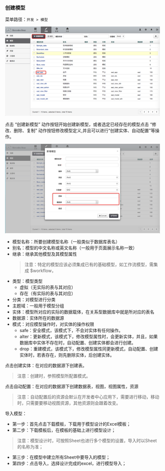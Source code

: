 ### 创建模型

菜单路径：`开发 > 模型`

![PNG](..\images\model\1.png)

点击 “创建新模型” 动作按钮开始创建新模型，或者选定已经存在的模型点击 “修改、删除、复制” 动作按钮修改模型定义,并且可以进行“创建实体、自动配置”等操作。

![PNG](..\images\model\2.png)

- 模型名称：所要创建模型名称（一般类似于数据库表名）
- 别名：模型的中文名称或英文名称（一般用于页面展示名称一致）
- 继承：继承其他模型及其模型属性
  > 注意：特定的模型应该必须集成已有的基础模型，如工作流模型，需集成 $workflow，
- 类型：模型类型
  - 虚拟（无实际的表与其对应）
  - 存在（有实际的表与其对应）
- 分类：对模型进行分类
- 主题域：一般用于模型分组
- 实体：模型所对应的实际的数据载体，在关系型数据库中就是所对应的表名
- 数据源：实体所在的数据源
- 模式：对应模型操作时，对实体的操作权限
  - safe：安全模式，该模式下，不会对实体有任何操作。
  - alter：更新模式，该模式下，修改模型属性时，会更新实体，并且，如果数据库中实体不存在时，自动配置、创建实体都会进行创建。
  - drop：重建模式，该模式下，修改模型属性同更新模式，自动配置、创建实体时，若表存在，则先删除实体，后创建实体。

点击创建实体：在对应的数据源下创建表。

> 注意：创建时，参照模型所配置模式。

点击自动配置：在对应的数据源下创建数据表，视图，视图属性，资源

> 注意：自动配置后的资源会默认在开发者中心应用下，需要进行移动，移动时，只需要要移动视图资源，其他资源则会跟着改变。

导入模型：

- 第一步：首先点击下载模板，下载用于模型设计的Excel模板；
- 第二步：下载模板后，在模板的基础上进行模型设计；

 > 注意：模型设计时，可按照Sheet也进行多个模型的设置，导入时以Sheet的名称为准；

- 第三步：在模型中建立所有Sheet中要导入的模型；
- 第四步：点击导入，选择设计完成的excel，进行模型导入；


